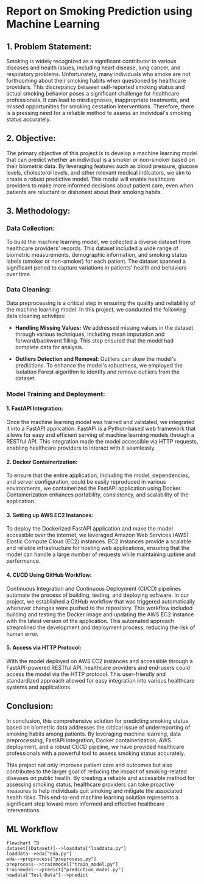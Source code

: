 # Report on Smoking Prediction using Machine Learning

## 1. Problem Statement:

Smoking is widely recognized as a significant contributor to various diseases and health issues, including heart disease, lung cancer, and respiratory problems. Unfortunately, many individuals who smoke are not forthcoming about their smoking habits when questioned by healthcare providers. This discrepancy between self-reported smoking status and actual smoking behavior poses a significant challenge for healthcare professionals. It can lead to misdiagnoses, inappropriate treatments, and missed opportunities for smoking cessation interventions. Therefore, there is a pressing need for a reliable method to assess an individual's smoking status accurately.

## 2. Objective:

The primary objective of this project is to develop a machine learning model that can predict whether an individual is a smoker or non-smoker based on their biometric data. By leveraging features such as blood pressure, glucose levels, cholesterol levels, and other relevant medical indicators, we aim to create a robust predictive model. This model will enable healthcare providers to make more informed decisions about patient care, even when patients are reluctant or dishonest about their smoking habits.

## 3. Methodology:

### Data Collection:
To build the machine learning model, we collected a diverse dataset from healthcare providers' records. This dataset included a wide range of biometric measurements, demographic information, and smoking status labels (smoker or non-smoker) for each patient. The dataset spanned a significant period to capture variations in patients' health and behaviors over time.

### Data Cleaning:
Data preprocessing is a critical step in ensuring the quality and reliability of the machine learning model. In this project, we conducted the following data cleaning activities:

- **Handling Missing Values:** We addressed missing values in the dataset through various techniques, including mean imputation and forward/backward filling. This step ensured that the model had complete data for analysis.

- **Outliers Detection and Removal:** Outliers can skew the model's predictions. To enhance the model's robustness, we employed the Isolation Forest algorithm to identify and remove outliers from the dataset.

### Model Training and Deployment:

#### 1. FastAPI Integration:
Once the machine learning model was trained and validated, we integrated it into a FastAPI application. FastAPI is a Python-based web framework that allows for easy and efficient serving of machine learning models through a RESTful API. This integration made the model accessible via HTTP requests, enabling healthcare providers to interact with it seamlessly.

#### 2. Docker Containerization:
To ensure that the entire application, including the model, dependencies, and server configuration, could be easily reproduced in various environments, we containerized the FastAPI application using Docker. Containerization enhances portability, consistency, and scalability of the application.

#### 3. Setting up AWS EC2 Instances:
To deploy the Dockerized FastAPI application and make the model accessible over the internet, we leveraged Amazon Web Services (AWS) Elastic Compute Cloud (EC2) instances. EC2 instances provide a scalable and reliable infrastructure for hosting web applications, ensuring that the model can handle a large number of requests while maintaining uptime and performance.

#### 4. CI/CD Using GitHub Workflow:
Continuous Integration and Continuous Deployment (CI/CD) pipelines automate the process of building, testing, and deploying software. In our project, we established a GitHub workflow that was triggered automatically whenever changes were pushed to the repository. This workflow included building and testing the Docker image and updating the AWS EC2 instance with the latest version of the application. This automated approach streamlined the development and deployment process, reducing the risk of human error.

#### 5. Access via HTTP Protocol:
With the model deployed on AWS EC2 instances and accessible through a FastAPI-powered RESTful API, healthcare providers and end-users could access the model via the HTTP protocol. This user-friendly and standardized approach allowed for easy integration into various healthcare systems and applications.

## Conclusion:

In conclusion, this comprehensive solution for predicting smoking status based on biometric data addresses the critical issue of underreporting of smoking habits among patients. By leveraging machine learning, data preprocessing, FastAPI integration, Docker containerization, AWS deployment, and a robust CI/CD pipeline, we have provided healthcare professionals with a powerful tool to assess smoking status accurately.

This project not only improves patient care and outcomes but also contributes to the larger goal of reducing the impact of smoking-related diseases on public health. By creating a reliable and accessible method for assessing smoking status, healthcare providers can take proactive measures to help individuals quit smoking and mitigate the associated health risks. This end-to-end machine learning solution represents a significant step toward more informed and effective healthcare interventions.

## ML Workflow

```mermaid
flowchart TD
dataset[(Dataset)]-->loaddata["loaddata.py"]
loaddata-->eda["eda.py"]
eda-->preprocess["preprocess.py"]
preprocess-->trainmodel["train_model.py"]
trainmodel-->predict["prediction_model.py"]
newdata["Test-Data"]-->predict


 ```
